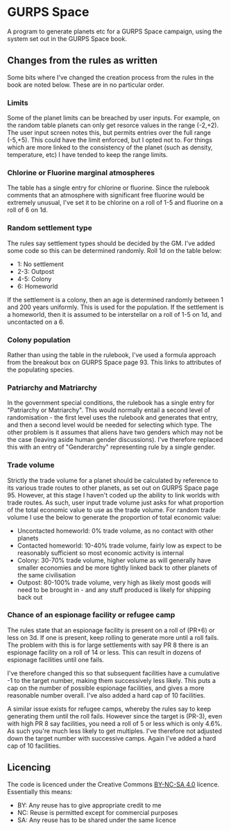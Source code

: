 # GURPS Space

A program to generate planets etc for a GURPS Space campaign, using the system set out in the GURPS Space book.

## Changes from the rules as written

Some bits where I've changed the creation process from the rules in the book are noted below.  These are in no particular order.

### Limits
Some of the planet limits can be breached by user inputs.  For example, on the random table planets can only get resorce values in the range (-2,+2).  The user input screen notes this, but permits entries over the full range (-5,+5).  This could have the limit enforced, but I opted not to.  For things which are more linked to the consistency of the planet (such as density, temperature, etc) I have tended to keep the range limits.

### Chlorine or Fluorine marginal atmospheres
The table has a single entry for chlorine or fluorine.  Since the rulebook comments that an atmosphere with significant free fluorine would be extremely unusual, I've set it to be chlorine on a roll of 1-5 and fluorine on a roll of 6 on 1d.

### Random settlement type
The rules say settlement types should be decided by the GM.  I've added some code so this can be determined randomly.  Roll 1d on the table below:
- 1: No settlement
- 2-3: Outpost
- 4-5: Colony
- 6: Homeworld

If the settlement is a colony, then an age is determined randomly between 1 and 200 years uniformly. This is used for the population.  If the settlement is a homeworld, then it is assumed to be interstellar on a roll of 1-5 on 1d, and uncontacted on a 6.

### Colony population
Rather than using the table in the rulebook, I've used a formula approach from the breakout box on GURPS Space page 93.  This links to attributes of the populating species.

### Patriarchy and Matriarchy
In the government special conditions, the rulebook has a single entry for "Patriarchy or Matriarchy".  This would normally entail a second level of randomisation - the first level uses the rulebook and generates that entry, and then a second level would be needed for selecting which type.  The other problem is it assumes that aliens have two genders which may not be the case (leaving aside human gender discussions).  I've therefore replaced this with an entry of "Genderarchy" representing rule by a single gender.

### Trade volume
Strictly the trade volume for a planet should be calculated by reference to its various trade routes to other planets, as set out on GURPS Space page 95.  However, at this stage I haven't coded up the ability to link worlds with trade routes.  As such, user input trade volume just asks for what proportion of the total economic value to use as the trade volume.  For random trade volume I use the below to generate the proportion of total economic value:
- Uncontacted homeworld: 0% trade volume, as no contact with other planets
- Contacted homeworld: 10-40% trade volume, fairly low as expect to be reasonably sufficient so most economic activity is internal
- Colony: 30-70% trade volume, higher volume as will generally have smaller economies and be more tightly linked back to other planets of the same civilisation
- Outpost: 80-100% trade volume, very high as likely most goods will need to be brought in - and any stuff produced is likely for shipping back out

### Chance of an espionage facility or refugee camp
The rules state that an espionage facility is present on a roll of (PR+6) or less on 3d.  If one is present, keep rolling to generate more until a roll fails.  The problem with this is for large settlements with say PR 8 there is an espionage facility on a roll of 14 or less.  This can result in dozens of espionage facilities until one fails.

I've therefore changed this so that subsequent facilities have a cumulative -1 to the target number, making them successively less likely.  This puts a cap on the number of possible espionage facilities, and gives a more reasonable number overall.  I've also added a hard cap of 10 facilities.

A similar issue exists for refugee camps, whereby the rules say to keep generating them until the roll fails.  However since the target is (PR-3), even with high PR 8 say facilities, you need a roll of 5 or less which is only 4.6%.  As such you're much less likely to get multiples.  I've therefore not adjusted down the target number with successive camps.  Again I've added a hard cap of 10 facilities.

## Licencing
The code is licenced under the Creative Commons [BY-NC-SA 4.0](https://creativecommons.org/licenses/by-nc-sa/4.0/) licence.  Essentially this means:
- BY: Any reuse has to give appropriate credit to me
- NC: Reuse is permitted except for commercial purposes
- SA: Any reuse has to be shared under the same licence
